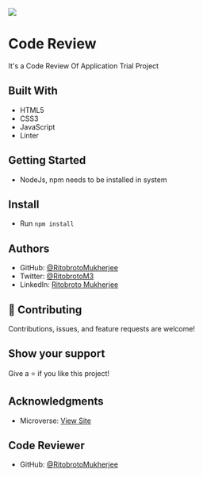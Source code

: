 ![](https://img.shields.io/badge/Microverse-blueviolet)

# Code Review
It's a Code Review Of Application Trial Project

## Built With

- HTML5
- CSS3
- JavaScript
- Linter

## Getting Started

- NodeJs, npm needs to be installed in system

## Install

- Run ``` npm install ```

## Authors

- GitHub: [@RitobrotoMukherjee](https://github.com/RitobrotoMukherjee)
- Twitter: [@RitobrotoM3](https://twitter.com/RitobrotoM3)
- LinkedIn: [Ritobroto Mukherjee](https://www.linkedin.com/in/ritobroto-mukherjee-519148ba/)

## 🤝 Contributing

Contributions, issues, and feature requests are welcome!

## Show your support

Give a ⭐️ if you like this project!

## Acknowledgments

- Microverse: [View Site](https://www.microverse.org/)

## Code Reviewer

- GitHub: [@RitobrotoMukherjee](https://github.com/RitobrotoMukherjee)
